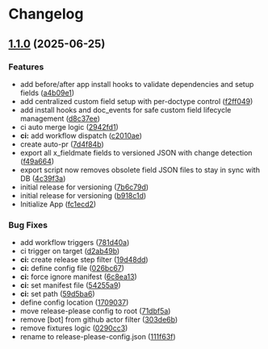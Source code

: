 # Changelog

## [1.1.0](https://github.com/digikwal/fieldmate/compare/v1.0.0...v1.1.0) (2025-06-25)


### Features

* add before/after app install hooks to validate dependencies and setup fields ([a4b09e1](https://github.com/digikwal/fieldmate/commit/a4b09e133321871046dd785c741b07f9d01072a9))
* add centralized custom field setup with per-doctype control ([f2ff049](https://github.com/digikwal/fieldmate/commit/f2ff04986d9309127bf9c182bed32bd646e8185e))
* add install hooks and doc_events for safe custom field lifecycle management ([d8c37ee](https://github.com/digikwal/fieldmate/commit/d8c37eede0a3f496441bac4fe537f9dde6c045f5))
* ci auto merge logic ([2942fd1](https://github.com/digikwal/fieldmate/commit/2942fd1a88dbf4048e7508351ddfaf31da27cd39))
* **ci:** add workflow dispatch ([c2010ae](https://github.com/digikwal/fieldmate/commit/c2010aecb7be118cfecadaf4ee0454f1aafef4de))
* create auto-pr ([7d4f84b](https://github.com/digikwal/fieldmate/commit/7d4f84b3ccc16830a490d05ba1bdc5decc33370a))
* export all x_fieldmate fields to versioned JSON with change detection ([f49a664](https://github.com/digikwal/fieldmate/commit/f49a664997ee159c0422c7ed5a55b604f80f8223))
* export script now removes obsolete field JSON files to stay in sync with DB ([4c39f3a](https://github.com/digikwal/fieldmate/commit/4c39f3a548df4cdce693b92386e810b580e73338))
* initial release for versioning ([7b6c79d](https://github.com/digikwal/fieldmate/commit/7b6c79d14a3d80f2ff502a76454f6325fe27b2c5))
* initial release for versioning ([b918c1d](https://github.com/digikwal/fieldmate/commit/b918c1dcb468dea89cb99564715edfd3badf59b0))
* Initialize App ([fc1ecd2](https://github.com/digikwal/fieldmate/commit/fc1ecd262257cbd5c1690cdb664e12508a87191a))


### Bug Fixes

* add workflow triggers ([781d40a](https://github.com/digikwal/fieldmate/commit/781d40a3044155384231a8d0c2bc5ee30f37cf76))
* ci trigger on target ([d2ab49b](https://github.com/digikwal/fieldmate/commit/d2ab49bd35597ff2118e61afe1de2d13047b3891))
* **ci:** create release step filter ([19d48dd](https://github.com/digikwal/fieldmate/commit/19d48dd4d3b3d3676ed2bcbee321aa21b24a73d2))
* **ci:** define config file ([026bc67](https://github.com/digikwal/fieldmate/commit/026bc67fa0bbffcadff47340d53bdaec8cad00d3))
* **ci:** force ignore manifest ([6c8ea13](https://github.com/digikwal/fieldmate/commit/6c8ea132bd04da2ea71d1c848c4c06d1323693be))
* **ci:** set manifest file ([54255a9](https://github.com/digikwal/fieldmate/commit/54255a941978fed029500d0437533a63003e8cfe))
* **ci:** set path ([59d5ba6](https://github.com/digikwal/fieldmate/commit/59d5ba6213dd69ebf48f26c138ae52d3d16b11de))
* define config location ([1709037](https://github.com/digikwal/fieldmate/commit/1709037568d507c78601edb0e150330fc606afd8))
* move release-please config to root ([71dbf5a](https://github.com/digikwal/fieldmate/commit/71dbf5a24c7b0c153af9290da80e3910943c3e1c))
* remove [bot] from github actor filter ([303de6b](https://github.com/digikwal/fieldmate/commit/303de6bc3483adb2f4cf4204751fa64b4876410c))
* remove fixtures logic ([0290cc3](https://github.com/digikwal/fieldmate/commit/0290cc3165daa243ed4a2e745830ef324da4ea00))
* rename to release-please-config.json ([111f63f](https://github.com/digikwal/fieldmate/commit/111f63f8fc3c8a61f3b6b5e4fb7b1515046abcc0))
